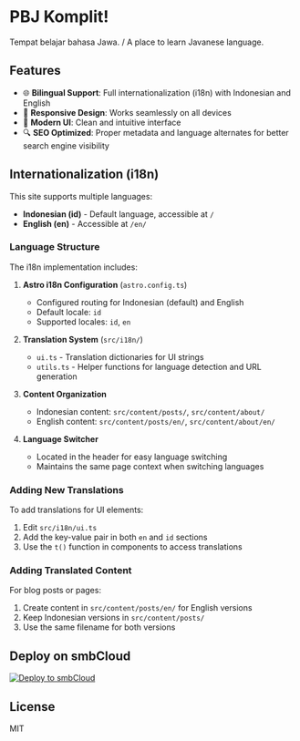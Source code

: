# PBJ Komplit!

Tempat belajar bahasa Jawa. / A place to learn Javanese language.

## Features

- 🌐 **Bilingual Support**: Full internationalization (i18n) with Indonesian and English
- 📱 **Responsive Design**: Works seamlessly on all devices
- 🎨 **Modern UI**: Clean and intuitive interface
- 🔍 **SEO Optimized**: Proper metadata and language alternates for better search engine visibility

## Internationalization (i18n)

This site supports multiple languages:

- **Indonesian (id)** - Default language, accessible at `/`
- **English (en)** - Accessible at `/en/`

### Language Structure

The i18n implementation includes:

1. **Astro i18n Configuration** (`astro.config.ts`)
   - Configured routing for Indonesian (default) and English
   - Default locale: `id`
   - Supported locales: `id`, `en`

2. **Translation System** (`src/i18n/`)
   - `ui.ts` - Translation dictionaries for UI strings
   - `utils.ts` - Helper functions for language detection and URL generation

3. **Content Organization**
   - Indonesian content: `src/content/posts/`, `src/content/about/`
   - English content: `src/content/posts/en/`, `src/content/about/en/`

4. **Language Switcher**
   - Located in the header for easy language switching
   - Maintains the same page context when switching languages

### Adding New Translations

To add translations for UI elements:

1. Edit `src/i18n/ui.ts`
2. Add the key-value pair in both `en` and `id` sections
3. Use the `t()` function in components to access translations

### Adding Translated Content

For blog posts or pages:

1. Create content in `src/content/posts/en/` for English versions
2. Keep Indonesian versions in `src/content/posts/`
3. Use the same filename for both versions

## Deploy on smbCloud

[![Deploy to smbCloud](https://github.com/smbcloudXYZ/smbcloud-cli/blob/development/deploy.svg)](https://smbcloud.xyz)

## License

MIT
